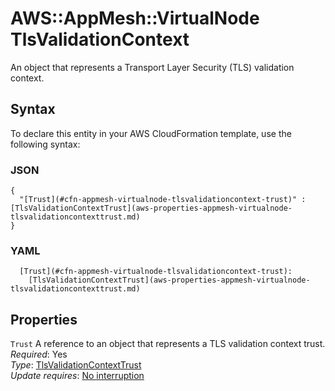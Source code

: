 # AWS::AppMesh::VirtualNode TlsValidationContext<a name="aws-properties-appmesh-virtualnode-tlsvalidationcontext"></a>

An object that represents a Transport Layer Security \(TLS\) validation context\.

## Syntax<a name="aws-properties-appmesh-virtualnode-tlsvalidationcontext-syntax"></a>

To declare this entity in your AWS CloudFormation template, use the following syntax:

### JSON<a name="aws-properties-appmesh-virtualnode-tlsvalidationcontext-syntax.json"></a>

```
{
  "[Trust](#cfn-appmesh-virtualnode-tlsvalidationcontext-trust)" : [TlsValidationContextTrust](aws-properties-appmesh-virtualnode-tlsvalidationcontexttrust.md)
}
```

### YAML<a name="aws-properties-appmesh-virtualnode-tlsvalidationcontext-syntax.yaml"></a>

```
  [Trust](#cfn-appmesh-virtualnode-tlsvalidationcontext-trust): 
    [TlsValidationContextTrust](aws-properties-appmesh-virtualnode-tlsvalidationcontexttrust.md)
```

## Properties<a name="aws-properties-appmesh-virtualnode-tlsvalidationcontext-properties"></a>

`Trust`  <a name="cfn-appmesh-virtualnode-tlsvalidationcontext-trust"></a>
A reference to an object that represents a TLS validation context trust\.  
*Required*: Yes  
*Type*: [TlsValidationContextTrust](aws-properties-appmesh-virtualnode-tlsvalidationcontexttrust.md)  
*Update requires*: [No interruption](https://docs.aws.amazon.com/AWSCloudFormation/latest/UserGuide/using-cfn-updating-stacks-update-behaviors.html#update-no-interrupt)
